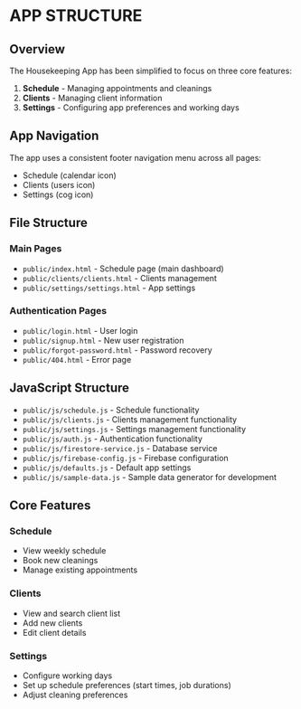 # APP STRUCTURE

## Overview
The Housekeeping App has been simplified to focus on three core features:
1. **Schedule** - Managing appointments and cleanings
2. **Clients** - Managing client information
3. **Settings** - Configuring app preferences and working days

## App Navigation
The app uses a consistent footer navigation menu across all pages:
- Schedule (calendar icon)
- Clients (users icon)
- Settings (cog icon)

## File Structure

### Main Pages
- `public/index.html` - Schedule page (main dashboard)
- `public/clients/clients.html` - Clients management
- `public/settings/settings.html` - App settings

### Authentication Pages
- `public/login.html` - User login
- `public/signup.html` - New user registration
- `public/forgot-password.html` - Password recovery
- `public/404.html` - Error page

## JavaScript Structure
- `public/js/schedule.js` - Schedule functionality
- `public/js/clients.js` - Clients management functionality
- `public/js/settings.js` - Settings management functionality
- `public/js/auth.js` - Authentication functionality
- `public/js/firestore-service.js` - Database service
- `public/js/firebase-config.js` - Firebase configuration
- `public/js/defaults.js` - Default app settings
- `public/js/sample-data.js` - Sample data generator for development

## Core Features

### Schedule
- View weekly schedule
- Book new cleanings
- Manage existing appointments

### Clients
- View and search client list
- Add new clients
- Edit client details

### Settings
- Configure working days
- Set up schedule preferences (start times, job durations)
- Adjust cleaning preferences

